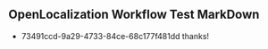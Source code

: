 ## OpenLocalization Workflow Test MarkDown
* 73491ccd-9a29-4733-84ce-68c177f481dd thanks!

<!--HONumber=Jul16_HO2-->



